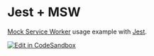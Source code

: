 # Jest + MSW

[Mock Service Worker](https://github.com/mswjs/msw) usage example with [Jest](https://github.com/jestjs/jest).

[![Edit in CodeSandbox](https://assets.codesandbox.io/github/button-edit-lime.svg)](https://codesandbox.io/p/sandbox/github/mswjs/examples-new/tree/main/examples/with-jest)
